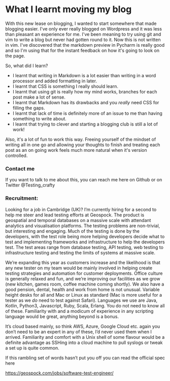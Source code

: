 # What I learnt moving my blog

With this new lease on blogging, I wanted to start somewhere that made blogging easier. I've only ever really blogged on 
Wordpress and it was less than pleasant an experience for me. I've been meaning to try using git and vim to write a blog 
but never had gotten round to it. Now this is not written in vim. I've discovered that the markdown preview in Pycharm 
is really good and so I'm using that for the instant feedback on how it's going to look on the page.

So, what did I learn?

* I learnt that writing in Markdown is a lot easier than writing in a word processor and added formatting in later.
* I learnt that CSS is something I really should learn.
* I learnt that using git is really how my mind works, branches for each post make a lot of sense.
* I learnt that Markdown has its drawbacks and you _really_ need CSS for filling the gaps. 
* I learnt that lack of time is definitely more of an issue to me than having something to write about. 
* I learnt that trying to clever and starting a blogging club is still a lot of work!

Also, it's a lot of fun to work this way. Freeing yourself of the mindset of writing all in one go and allowing your 
thoughts to finish and treating each post as an on going work feels much more natural when it's version controlled.

### Contact me
If you want to talk  to me about this, you can reach me here on Github or on Twitter @Testing_crafty

### Recruitment: 
Looking for a job in Cambridge (UK)?
I’m currently hiring for a second to help me steer and lead testing efforts at Geospock. The product is geospatial and temporal databases on a massive scale with attendant analytics and visualisation platforms. The testing problems are non-trivial, but interesting and engaging. Much of the testing is done by the developers, with the test role being more helping developers decide what to test and implementing frameworks and infrastructure to help the developers test. The test areas range from database testing, API testing, web testing to infrastructure testing and testing the limits of systems at massive scale.

We’re expanding this year as customers increase and the likelihood is that any new tester on my team would be mainly involved in helping create testing strategies and automation for customer deployments. Office culture is generally relaxed and fun, and we’re improving our facilities as we grow (new kitchen, games room, coffee machine coming shortly). We also have a good pension, dental, health and work from home is not unusual. Variable height desks for all and Mac or Linux as standard (Mac is more useful for a tester as we _do_ need to test against Safari). Languages we use are Java, Kotlin, Python3, Javascript, Ruby,  Scala, Erlang. You do not need to know all of these. Familiarity with and a modicum of experience in any scripting language would be great, anything beyond is a bonus. 

It’s cloud based mainly, so think AWS, Azure, Google Cloud etc. again you don’t need to be an expert in any of these, I’d never used them when I arrived. Familiarity and comfort with a Unix shell of some flavour would be a definite advantage as SSHing into a cloud machine to pull syslogs or tweak a set up is quite common.

If this rambling set of words hasn’t put you off you can read the official spec here

https://geospock.com/jobs/software-test-engineer/

